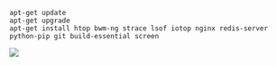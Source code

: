 ```
apt-get update
apt-get upgrade
apt-get install htop bwm-ng strace lsof iotop nginx redis-server python-pip git build-essential screen
```

<img src="https://raw.githubusercontent.com/poiuty/chaturbate100.com/master/html/img/github.jpg">
